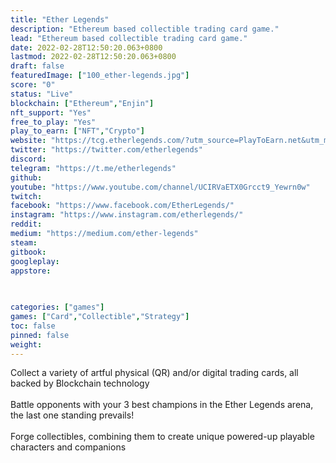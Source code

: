 ```yaml
---
title: "Ether Legends"
description: "Ethereum based collectible trading card game."
lead: "Ethereum based collectible trading card game."
date: 2022-02-28T12:50:20.063+0800
lastmod: 2022-02-28T12:50:20.063+0800
draft: false
featuredImage: ["100_ether-legends.jpg"]
score: "0"
status: "Live"
blockchain: ["Ethereum","Enjin"]
nft_support: "Yes"
free_to_play: "Yes"
play_to_earn: ["NFT","Crypto"]
website: "https://tcg.etherlegends.com/?utm_source=PlayToEarn.net&utm_medium=organic&utm_campaign=gamepage"
twitter: "https://twitter.com/etherlegends"
discord: 
telegram: "https://t.me/etherlegends"
github: 
youtube: "https://www.youtube.com/channel/UCIRVaETX0Grcct9_Yewrn0w"
twitch: 
facebook: "https://www.facebook.com/EtherLegends/"
instagram: "https://www.instagram.com/etherlegends/"
reddit: 
medium: "https://medium.com/ether-legends"
steam: 
gitbook: 
googleplay: 
appstore: 

  
    
categories: ["games"]
games: ["Card","Collectible","Strategy"]
toc: false
pinned: false
weight: 
---
```

Collect a variety of artful physical (QR) and/or digital trading cards, all backed by Blockchain technology <br> <br> Battle opponents with your 3 best champions in the Ether Legends arena, the last one standing prevails!<br> <br> Forge collectibles, combining them to create unique powered-up playable characters and companions